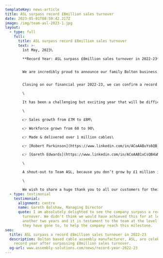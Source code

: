 ```yaml
---
templateKey: news-article
title: ASL surpass record £8million sales turnover
date: 2023-05-01T08:59:42.217Z
image: /img/team-asl-2023-1.jpg
layout:
  - type: full
    full:
      title: ASL surpass record £8million sales turnover
      text: >-
        1st May, 2023\

        **Record Year: ASL surpass £8million sales turnover in 2022-23**


        We are incredibly proud to announce our family Bolton business, ASL, has achieved yet another record-breaking result.


        C﻿losing on our financial year 2022-23, we can confirm a record result that for the first time ever has seen us surpass 8 million pounds sales turnover.\

        \

        It has been a challenging but exciting year that will be difficult to beat! Here’s some highlights:\

        \

        👉 Sales growth from £7M to £8M\

        👉 Workforce grown from 60 to 90\

        👉 Made & delivered over 1 million cables\

        👉 [Robert Parkinson](https://www.linkedin.com/in/ACoAABuYs6QB_wO4TDcS4iTngW9KqnIFBhBNtac) achieved 20 Years Service\

        👉 [Gareth Edwards](https://www.linkedin.com/in/ACoAAB1xCsQB4aM-Utvd2j-UTEgPDcro75j94K0) promoted to Director\

        \

        A shout-out to Team ASL, because you don’t grow by £1 million in 12 months without an incredible team. From Sales to Costing, Technical, Engineering, Purchasing, Production and Accounts - you absolutely smashed it, well done guys! 👏\

        \

        We wish to share a huge thank you to all our customers for their continued loyalty. It means so much to have you on our journey.
  - type: testimonial
    testimonial:
      alignment: centre
      name: Gareth Balshaw, Managing Director
      quote: I am absolutely delighted to see the company surpass a record £8million
        turnover. We didn't think we would have achieved this for at least
        another two years and it is testament to the team at the level of effort
        they have gone to, to help the company reach this milestone.
seo:
  title: ASL surpass a record £8million sales turnover in 2022-23
  description: Bolton based cable assembly manufacturer, ASL, are celebrating a
    record year after surpassing £8million sales turnover.
  og-url: www.assembly-solutions.com/news/record-year-2022-23
---
```

